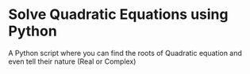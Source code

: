 # Solve Quadratic Equations using Python
A Python script where you can find the roots of Quadratic equation and even tell their nature (Real or Complex)
